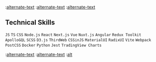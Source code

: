 :[alternate-text](./templates/header-fe.md)
:[alternate-text](./templates/info.md)
:[alternate-text](./templates/intro-fe.md)

## Technical Skills

`JS` `TS` `CSS` `Node.js` `React` `Next.js` `Vue` `Nuxt.js` `Angular` `Redux Toolkit` `ApolloGQL` `SCSS` `D3.js` `ThirdWeb` `CSSinJS` `MaterialUI` `RadixUI`  `Vite` `Webpack` `PostCSS` `Docker` `Python` `Jest` `TradingView Charts`

:[alternate-text](./templates/experience.md)
:[alternate-text](./templates/hobbies.md)
:[alt](./templates/links.md)